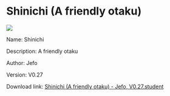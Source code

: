 # Shinichi (A friendly otaku)

<img src = "https://raw.githubusercontent.com/Arbiter1223/Koukou-Gurashi-Custom-Students/master/Students/Files/Shinichi%20(A%20friendly%20otaku).png">

Name: Shinichi

Description: A friendly otaku

Author: Jefo

Version: V0.27

Download link: <a href="https://raw.githubusercontent.com/Arbiter1223/Koukou-Gurashi-Custom-Students/master/Students/Files/Shinichi%20(A%20friendly%20otaku)%20-%20Jefo%2C%20V0.27.student">Shinichi (A friendly otaku) - Jefo, V0.27.student</a>
